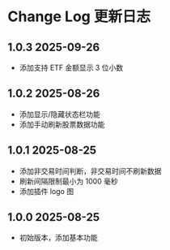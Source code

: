 # Change Log 更新日志

## 1.0.3 2025-09-26

- 添加支持 ETF 金额显示 3 位小数

## 1.0.2 2025-08-26

- 添加显示/隐藏状态栏功能
- 添加手动刷新股票数据功能

## 1.0.1 2025-08-25

- 添加非交易时间判断，非交易时间不刷新数据
- 刷新间隔限制最小为 1000 毫秒
- 添加插件 logo 图

## 1.0.0 2025-08-25

- 初始版本，添加基本功能
